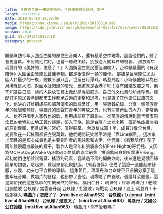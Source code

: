 ```yaml
---
title: 金曲原民篇──專訪瑪蓋丹、台玖線樂團馬詠恩、古伊
length: 95734754
date: 2018-06-18 18:00:00
media: https://one.xiaoyuu.ga/ear/2018/20180618.mp3
image: https://cdn.jsdelivr.net/gh/coxmos/cdn@master/ear/cover/20180618.jpeg
season: 2018
guid: a9573475420180618
category: podcast
---
```


繼續專訪今年入圍金曲獎的原住民音樂人，還有精采空中現場。認識他們的，聽了會更喜歡。不認識他們的，也會一聽成主顧，別放過大開耳界的機會。
邵族青年瑪蓋丹的《美好的，怎麼了？》入圍獎金曲原民最佳演唱人，台玖線樂團的《有我陪伴》入圍金曲獎原民最佳專輯，都是很值得一聽的佳作。
邵族是台灣原住民山區人口最少的一族，總數不滿八百，世居日月潭畔。瑪蓋丹說：小時候他總以為日月潭就是大海，對面水社閃爍的燈光，應該就是香港了吧！沒有離開故鄉之前，他不知道自己這一族的人數放在島上竟然顯得這麼少、自己的文化竟然如此珍稀。經歷許多原民青年到都市工作都承受過的衝擊和思考，也見識了其他原住民族的文化，他決心好好把族語和部落傳唱的歌謠學好，用一張專輯紀錄、分享一個邵族青年的經驗和體悟。瑪蓋丹的歌聲在青年的奔放之外，也有沈鬱蒼勁的內力，非常動人。他不只唱老人家教他的歌，也用族語寫了原創曲。從邵族的傳說到當代都市原住民的處境和土地正義的議題，都入了歌。這是台灣有史以來第一張邵族族語演唱的原創專輯，而且成色非常好，值得鼓掌。
台玖線成軍十年，成員分散全台灣，光要聚在一起練團都要克服萬難，他們總開玩笑說平常是「靠Line練團」。這次來上節目的是核心成員也是主要創作者的馬詠恩和古伊，他們說：《有我陪伴》花了兩年慢慢磨成最後的樣子，製作人是早年和張震嶽合組Free Night的哥們兒、又因為MC HotDog《Wake Up》拿過金曲獎的資深前輩，排灣族出身的吳蒙惠Vikung。起初他們也想試試電音、搖滾的元素，嘗試過不同的編曲方向，後來還是覺得回歸簡單的初衷，唱起來、聽起來都比較舒服。《有我陪伴》便成了這麼一張聽起來舒服，火侯、功夫也不含糊的專輯。
這集節目，瑪蓋丹和台玖線不只細細分享了這些年玩音樂、做唱片的歷程，也都帶了吉他，現場唱了四首歌。張開耳朵聽聽，這是屬於我們這座島嶼的生機盎然的聲音。
播出曲目：
瑪蓋丹 / 杵歌
瑪蓋丹 / 老頭目訓勉歌
台玖線 / 當雲霧升起
台玖線 / 打獵歌 / 報戰功
台玖線 / 路上
瑪蓋丹 / 十個邵族人
<strong>瑪蓋丹 / 怎麼了？（mini live at Alian963）
台玖線 / Luljemai（mini live at Alian963）
台玖線 / 是誰哭了（mini live at Alian963）
瑪蓋丹 / 太陽公公在抽煙（mini live at Alian963）</strong>
瑪蓋丹 / 你有愛我嗎？

